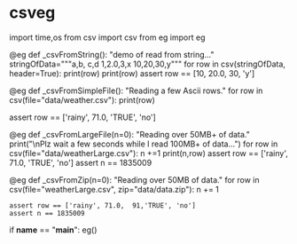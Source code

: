 
# csveg

import time,os
from csv import csv
from eg  import eg

@eg
def _csvFromString():
   "demo of read from string..."
   stringOfData="""a,b,
   c,d
   1,2.0,3,x
   10,20,30,y"""
   for row in csv(stringOfData, header=True):
      print(row)
   print(row)
   assert row == [10, 20.0, 30, 'y']

@eg
def _csvFromSimpleFile():
  "Reading a few Ascii rows."
  for row in csv(file="data/weather.csv"):
    print(row)
  
  assert row == ['rainy', 71.0, 'TRUE', 'no']

@eg
def _csvFromLargeFile(n=0):
    "Reading over 50MB+ of data."
    print("\nPlz wait a few seconds while I read 100MB+ of data...")
    for row in csv(file="data/weatherLarge.csv"):
      n +=1
    print(n,row)
    assert row == ['rainy', 71.0, 'TRUE', 'no']
    assert n == 1835009

@eg
def _csvFromZip(n=0):
    "Reading over 50MB of data."
    for row in csv(file="weatherLarge.csv",
                      zip="data/data.zip"):
      n += 1
      
    assert row == ['rainy', 71.0,  91,'TRUE', 'no']
    assert n == 1835009
    
if __name__ == "__main__": eg()
```

